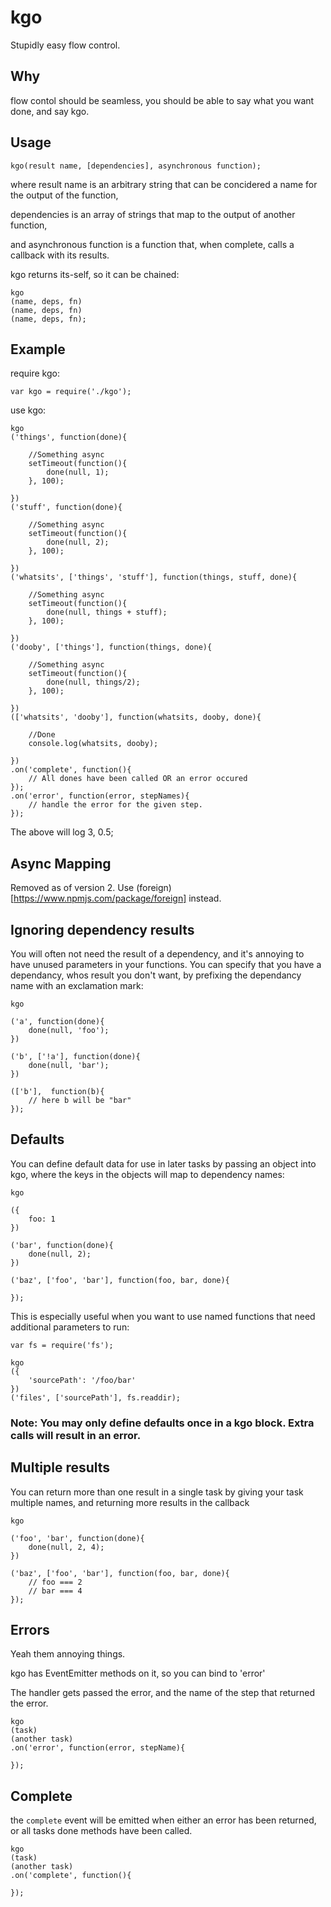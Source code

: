 kgo
===

Stupidly easy flow control.

## Why

flow contol should be seamless, you should be able to say what you want done, and say kgo.

## Usage

    kgo(result name, [dependencies], asynchronous function);

where result name is an arbitrary string that can be concidered a name for the output of the function,

dependencies is an array of strings that map to the output of another function,

and asynchronous function is a function that, when complete, calls a callback with its results.

kgo returns its-self, so it can be chained:

    kgo
    (name, deps, fn)
    (name, deps, fn)
    (name, deps, fn);

## Example

require kgo:

    var kgo = require('./kgo');

use kgo:

    kgo
    ('things', function(done){

        //Something async
        setTimeout(function(){
            done(null, 1);
        }, 100);

    })
    ('stuff', function(done){

        //Something async
        setTimeout(function(){
            done(null, 2);
        }, 100);

    })
    ('whatsits', ['things', 'stuff'], function(things, stuff, done){

        //Something async
        setTimeout(function(){
            done(null, things + stuff);
        }, 100);

    })
    ('dooby', ['things'], function(things, done){

        //Something async
        setTimeout(function(){
            done(null, things/2);
        }, 100);

    })
    (['whatsits', 'dooby'], function(whatsits, dooby, done){

        //Done
        console.log(whatsits, dooby);

    })
    .on('complete', function(){
        // All dones have been called OR an error occured
    });
    .on('error', function(error, stepNames){
        // handle the error for the given step.
    });

The above will log 3, 0.5;

## Async Mapping

Removed as of version 2. Use (foreign)[https://www.npmjs.com/package/foreign] instead.

## Ignoring dependency results

You will often not need the result of a dependency, and it's annoying to have unused parameters in your functions.
You can specify that you have a dependancy, whos result you don't want, by prefixing the dependancy name with an exclamation mark:

    kgo

    ('a', function(done){
        done(null, 'foo');
    })

    ('b', ['!a'], function(done){
        done(null, 'bar');
    })

    (['b'],  function(b){
        // here b will be "bar"
    });

## Defaults

You can define default data for use in later tasks by passing an object into kgo, where the keys in the objects will map to dependency names:

    kgo

    ({
        foo: 1    
    })

    ('bar', function(done){
        done(null, 2);
    })

    ('baz', ['foo', 'bar'], function(foo, bar, done){

    });

This is especially useful when you want to use named functions that need additional parameters to run:

    var fs = require('fs');

    kgo
    ({
        'sourcePath': '/foo/bar'
    })
    ('files', ['sourcePath'], fs.readdir);

### Note: You may only define defaults once in a kgo block. Extra calls will result in an error.

## Multiple results

You can return more than one result in a single task by giving your task multiple names, and returning more results in the callback

    kgo

    ('foo', 'bar', function(done){
        done(null, 2, 4);
    })

    ('baz', ['foo', 'bar'], function(foo, bar, done){
        // foo === 2
        // bar === 4
    });

## Errors

Yeah them annoying things.

kgo has EventEmitter methods on it, so you can bind to 'error'

The handler gets passed the error, and the name of the step that returned the error.

    kgo
    (task)
    (another task)
    .on('error', function(error, stepName){

    });

## Complete

the `complete` event will be emitted when either an error has been returned, or all tasks done methods have been called.

    kgo
    (task)
    (another task)
    .on('complete', function(){

    });